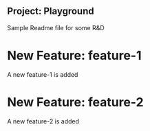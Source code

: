 ## Project: Playground
Sample Readme file for some R&D

# New Feature: feature-1
A new feature-1 is added

# New Feature: feature-2
A new feature-2 is added
